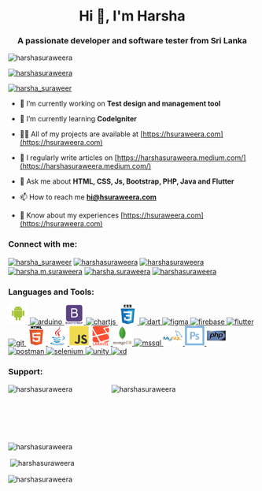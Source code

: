 <h1 align="center">Hi 👋, I'm Harsha</h1>
<h3 align="center">A passionate developer and software tester from Sri Lanka</h3>

<p align="left"> <img src="https://komarev.com/ghpvc/?username=harshasuraweera&label=Profile%20views&color=0e75b6&style=flat" alt="harshasuraweera" /> </p>

<p align="left"> <a href="https://github.com/ryo-ma/github-profile-trophy"><img src="https://github-profile-trophy.vercel.app/?username=harshasuraweera" alt="harshasuraweera" /></a> </p>

<p align="left"> <a href="https://twitter.com/harsha_suraweer" target="blank"><img src="https://img.shields.io/twitter/follow/harsha_suraweer?logo=twitter&style=for-the-badge" alt="harsha_suraweer" /></a> </p>

- 🔭 I’m currently working on **Test design and management tool**

- 🌱 I’m currently learning **CodeIgniter**

- 👨‍💻 All of my projects are available at [https://hsuraweera.com](https://hsuraweera.com)

- 📝 I regularly write articles on [https://harshasuraweera.medium.com/](https://harshasuraweera.medium.com/)

- 💬 Ask me about **HTML, CSS, Js, Bootstrap, PHP, Java and Flutter**

- 📫 How to reach me **hi@hsuraweera.com**

- 📄 Know about my experiences [https://hsuraweera.com](https://hsuraweera.com)

<h3 align="left">Connect with me:</h3>
<p align="left">
<a href="https://twitter.com/harsha_suraweer" target="blank"><img align="center" src="https://raw.githubusercontent.com/rahuldkjain/github-profile-readme-generator/master/src/images/icons/Social/twitter.svg" alt="harsha_suraweer" height="30" width="40" /></a>
<a href="https://linkedin.com/in/harshasuraweera" target="blank"><img align="center" src="https://raw.githubusercontent.com/rahuldkjain/github-profile-readme-generator/master/src/images/icons/Social/linked-in-alt.svg" alt="harshasuraweera" height="30" width="40" /></a>
<a href="https://stackoverflow.com/users/harshasuraweera" target="blank"><img align="center" src="https://raw.githubusercontent.com/rahuldkjain/github-profile-readme-generator/master/src/images/icons/Social/stack-overflow.svg" alt="harshasuraweera" height="30" width="40" /></a>
<a href="https://fb.com/harsha.m.suraweera" target="blank"><img align="center" src="https://raw.githubusercontent.com/rahuldkjain/github-profile-readme-generator/master/src/images/icons/Social/facebook.svg" alt="harsha.m.suraweera" height="30" width="40" /></a>
<a href="https://instagram.com/harsha.suraweera" target="blank"><img align="center" src="https://raw.githubusercontent.com/rahuldkjain/github-profile-readme-generator/master/src/images/icons/Social/instagram.svg" alt="harsha.suraweera" height="30" width="40" /></a>
<a href="https://www.youtube.com/c/harshasuraweera" target="blank"><img align="center" src="https://raw.githubusercontent.com/rahuldkjain/github-profile-readme-generator/master/src/images/icons/Social/youtube.svg" alt="harshasuraweera" height="30" width="40" /></a>
</p>

<h3 align="left">Languages and Tools:</h3>
<p align="left"> <a href="https://developer.android.com" target="_blank" rel="noreferrer"> <img src="https://raw.githubusercontent.com/devicons/devicon/master/icons/android/android-original-wordmark.svg" alt="android" width="40" height="40"/> </a> <a href="https://www.arduino.cc/" target="_blank" rel="noreferrer"> <img src="https://cdn.worldvectorlogo.com/logos/arduino-1.svg" alt="arduino" width="40" height="40"/> </a> <a href="https://getbootstrap.com" target="_blank" rel="noreferrer"> <img src="https://raw.githubusercontent.com/devicons/devicon/master/icons/bootstrap/bootstrap-plain-wordmark.svg" alt="bootstrap" width="40" height="40"/> </a> <a href="https://www.chartjs.org" target="_blank" rel="noreferrer"> <img src="https://www.chartjs.org/media/logo-title.svg" alt="chartjs" width="40" height="40"/> </a> <a href="https://www.w3schools.com/css/" target="_blank" rel="noreferrer"> <img src="https://raw.githubusercontent.com/devicons/devicon/master/icons/css3/css3-original-wordmark.svg" alt="css3" width="40" height="40"/> </a> <a href="https://dart.dev" target="_blank" rel="noreferrer"> <img src="https://www.vectorlogo.zone/logos/dartlang/dartlang-icon.svg" alt="dart" width="40" height="40"/> </a> <a href="https://www.figma.com/" target="_blank" rel="noreferrer"> <img src="https://www.vectorlogo.zone/logos/figma/figma-icon.svg" alt="figma" width="40" height="40"/> </a> <a href="https://firebase.google.com/" target="_blank" rel="noreferrer"> <img src="https://www.vectorlogo.zone/logos/firebase/firebase-icon.svg" alt="firebase" width="40" height="40"/> </a> <a href="https://flutter.dev" target="_blank" rel="noreferrer"> <img src="https://www.vectorlogo.zone/logos/flutterio/flutterio-icon.svg" alt="flutter" width="40" height="40"/> </a> <a href="https://git-scm.com/" target="_blank" rel="noreferrer"> <img src="https://www.vectorlogo.zone/logos/git-scm/git-scm-icon.svg" alt="git" width="40" height="40"/> </a> <a href="https://www.w3.org/html/" target="_blank" rel="noreferrer"> <img src="https://raw.githubusercontent.com/devicons/devicon/master/icons/html5/html5-original-wordmark.svg" alt="html5" width="40" height="40"/> </a> <a href="https://www.java.com" target="_blank" rel="noreferrer"> <img src="https://raw.githubusercontent.com/devicons/devicon/master/icons/java/java-original.svg" alt="java" width="40" height="40"/> </a> <a href="https://developer.mozilla.org/en-US/docs/Web/JavaScript" target="_blank" rel="noreferrer"> <img src="https://raw.githubusercontent.com/devicons/devicon/master/icons/javascript/javascript-original.svg" alt="javascript" width="40" height="40"/> </a> <a href="https://laravel.com/" target="_blank" rel="noreferrer"> <img src="https://raw.githubusercontent.com/devicons/devicon/master/icons/laravel/laravel-plain-wordmark.svg" alt="laravel" width="40" height="40"/> </a> <a href="https://www.mongodb.com/" target="_blank" rel="noreferrer"> <img src="https://raw.githubusercontent.com/devicons/devicon/master/icons/mongodb/mongodb-original-wordmark.svg" alt="mongodb" width="40" height="40"/> </a> <a href="https://www.microsoft.com/en-us/sql-server" target="_blank" rel="noreferrer"> <img src="https://www.svgrepo.com/show/303229/microsoft-sql-server-logo.svg" alt="mssql" width="40" height="40"/> </a> <a href="https://www.mysql.com/" target="_blank" rel="noreferrer"> <img src="https://raw.githubusercontent.com/devicons/devicon/master/icons/mysql/mysql-original-wordmark.svg" alt="mysql" width="40" height="40"/> </a> <a href="https://www.photoshop.com/en" target="_blank" rel="noreferrer"> <img src="https://raw.githubusercontent.com/devicons/devicon/master/icons/photoshop/photoshop-line.svg" alt="photoshop" width="40" height="40"/> </a> <a href="https://www.php.net" target="_blank" rel="noreferrer"> <img src="https://raw.githubusercontent.com/devicons/devicon/master/icons/php/php-original.svg" alt="php" width="40" height="40"/> </a> <a href="https://postman.com" target="_blank" rel="noreferrer"> <img src="https://www.vectorlogo.zone/logos/getpostman/getpostman-icon.svg" alt="postman" width="40" height="40"/> </a> <a href="https://www.selenium.dev" target="_blank" rel="noreferrer"> <img src="https://raw.githubusercontent.com/detain/svg-logos/780f25886640cef088af994181646db2f6b1a3f8/svg/selenium-logo.svg" alt="selenium" width="40" height="40"/> </a> <a href="https://unity.com/" target="_blank" rel="noreferrer"> <img src="https://www.vectorlogo.zone/logos/unity3d/unity3d-icon.svg" alt="unity" width="40" height="40"/> </a> <a href="https://www.adobe.com/products/xd.html" target="_blank" rel="noreferrer"> <img src="https://cdn.worldvectorlogo.com/logos/adobe-xd.svg" alt="xd" width="40" height="40"/> </a> </p>

<h3 align="left">Support:</h3>
<p><a href="https://www.buymeacoffee.com/harshasuraweera"> <img align="left" src="https://cdn.buymeacoffee.com/buttons/v2/default-yellow.png" height="50" width="210" alt="harshasuraweera" /></a><a href="https://ko-fi.com/harshasuraweera"> <img align="left" src="https://cdn.ko-fi.com/cdn/kofi3.png?v=3" height="50" width="210" alt="harshasuraweera" /></a></p><br><br><br><br><br><br>

<p><img align="center" src="https://github-readme-stats.vercel.app/api/top-langs?username=harshasuraweera&show_icons=true&locale=en&layout=compact" alt="harshasuraweera" /></p>

<p>&nbsp;<img align="center" src="https://github-readme-stats.vercel.app/api?username=harshasuraweera&show_icons=true&locale=en" alt="harshasuraweera" /></p>

<p><img align="center" src="https://github-readme-streak-stats.herokuapp.com/?user=harshasuraweera&" alt="harshasuraweera" /></p>
